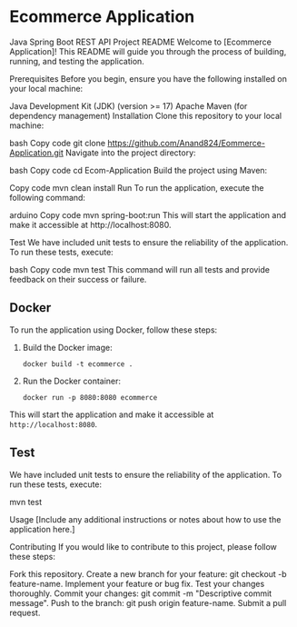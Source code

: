 # Ecommerce Application

Java Spring Boot REST API Project README
Welcome to [Ecommerce Application]! This README will guide you through the process of building, running, and testing the application.

Prerequisites
Before you begin, ensure you have the following installed on your local machine:

Java Development Kit (JDK) (version >= 17)
Apache Maven (for dependency management)
Installation
Clone this repository to your local machine:

bash
Copy code
git clone https://github.com/Anand824/Eommerce-Application.git
Navigate into the project directory:

bash
Copy code
cd Ecom-Application
Build the project using Maven:

Copy code
mvn clean install
Run
To run the application, execute the following command:

arduino
Copy code
mvn spring-boot:run
This will start the application and make it accessible at http://localhost:8080.

Test
We have included unit tests to ensure the reliability of the application. To run these tests, execute:

bash
Copy code
mvn test
This command will run all tests and provide feedback on their success or failure.


## Docker

To run the application using Docker, follow these steps:

1. Build the Docker image:

    ```
    docker build -t ecommerce .
    ```

2. Run the Docker container:

    ```
    docker run -p 8080:8080 ecommerce
    ```

This will start the application and make it accessible at `http://localhost:8080`.

## Test

We have included unit tests to ensure the reliability of the application. To run these tests, execute:

mvn test

Usage
[Include any additional instructions or notes about how to use the application here.]

Contributing
If you would like to contribute to this project, please follow these steps:

Fork this repository.
Create a new branch for your feature: git checkout -b feature-name.
Implement your feature or bug fix.
Test your changes thoroughly.
Commit your changes: git commit -m "Descriptive commit message".
Push to the branch: git push origin feature-name.
Submit a pull request.

